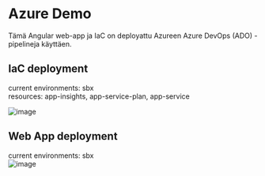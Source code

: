 # Azure Demo

Tämä Angular web-app ja IaC on deployattu Azureen Azure DevOps (ADO) -pipelineja käyttäen. 

## IaC deployment

current environments: sbx  
resources: app-insights, app-service-plan, app-service  

![image](https://github.com/pkaan/pkaan-angular-ado-example/assets/63013313/63135bf2-9a4a-4ff8-9ff8-7a2dfa4f250f)


## Web App deployment

current environments: sbx  
![image](https://github.com/pkaan/pkaan-angular-ado-example/assets/63013313/db1d73c3-e561-4e8d-b392-03d603ef3573)



